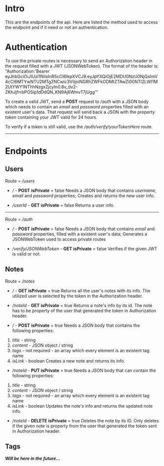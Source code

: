 # Intro

This are the endpoints of the api. Here are listed the method used to access
the endpoint and if it need or not an authentication.

# Authentication

To use the private routes is necessary to send an Authorization header in the request filled with a JWT (JSONWebToken). The format of the header is: "Authorization:'Bearer eyJhbGciOiJIUzI1NiIsInR5cCI6IkpXVCJ9.eyJpYXQiOjE2MDU0NzU0NjQsImV4cCI6MTYwNTU2MTg2NCwic3ViIjoiNGRhZWFkODMtZTAwZi00NTI2LWI1M2UtYWY1NThhNzgxZjcyIn0.8v_dv2-ZKhJjfrrbPOSip1dDdQN_KN9Aj6WmvT7jUgg'"

To create a valid JWT, send a **POST** request to _/auth_ with a JSON body which needs to contain
an _email_ and _password_ properties filled with an existent user's data. That request will send back a JSON
with the property _token_ containing your JWT valid for 24 hours.

To verify if a token is still valid, use the _/auth/verify/yourTokenHere_ route.

---

# Endpoints

## Users

Route = _/users_

-   _/_ - **POST**
    **isPrivate** = false
    Needs a JSON body that contains _username_, _email_ and _password_ properties;
    Creates and returns the new user info.

-   _/userId_ - **GET**
    **isPrivate** = false
    Returns a user info.

---

Route = _/auth_

-   _/_ - **POST**
    **isPrivate** = false
    Needs a JSON body that contains _email_ and _password_ properties, filled with a existent user's data;
    Generates a JSONWebToken used to access private routes

-   _/verify/JSONWebToken_ - **GET**
    **isPrivate** = false
    Verifies if the given JWT is valid or not.

## Notes

Route = _/notes_

-   _/_ - **GET**
    **isPrivate** = true
    Returns all the user's notes with its info. The utilized user is selected by the token in the Authorization header.

-   _/noteId_ - **GET**
    **isPrivate** = true
    Returns a note's info by its id. The note has to be property of the user that generated the token in Authorization header.

-   _/_ - **POST**
    **isPrivate** = true
    Needs a JSON body that contains the following properties:

1. _title_ - string
2. _content_ - JSON object / string
3. _tags_ - not required - an array which every element is an existent tag name
4. _isLink_ - boolean
   Creates a new note and returns its info.

-   _/noteId_ - **PUT**
    **isPrivate** = true
    Needs a JSON body that can contain the following properties:

1. _title_ - string
2. _content_ - JSON object / string
3. _tags_ - not required - an array which every element is an existent tag name
4. _isLink_ - boolean
   Updates the note's info and returns the updated note info.

-   _/noteId_ - **DELETE**
    **isPrivate** = true
    Deletes the note by its ID. Only deletes if the given note is property from the user that generated the token sent in Authorization header.

## Tags

**_Will be here in the future..._**
